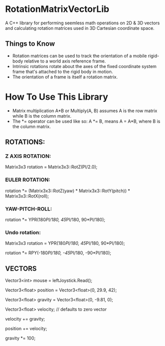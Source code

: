 # RotationMatrixVectorLib

A C++ library for performing seemless math operations on 2D & 3D vectors and calculating rotation matrices used in 3D Cartesian coordinate space.

## Things to Know
- Rotation matrices can be used to track the orientation of a mobile rigid-body relative to a world axis reference frame. 
- Intrinsic rotations rotate about the axes of the fixed coordinate system frame that's attached to the rigid body in motion. 
- The orientation of a frame is itself a rotation matrix.
# How To Use This Library
- Matrix multiplication A*B or Multiply(A, B) assumes A is the row matrix while B is the column matrix.
- The *= operator can be used like so: A *= B, means A = A\*B, where B is the column matrix.

## ROTATIONS:

### Z AXIS ROTATION: 
  Matrix3x3 rotation = Matrix3x3::RotZ(PI/2.0);
  
### EULER ROTATION:
  rotation \*= (Matrix3x3::RotZ(yaw) * Matrix3x3::RotY(pitch)) * Matrix3x3::RotX(roll);

### YAW-PITCH-ROLL:
  rotation \*= YPR(180*PI/180, 45*PI/180, 90*PI/180);

### Undo rotation:
  Matrix3x3 rotation = YPR(180*PI/180, 45*PI/180, 90*PI/180); 
  
  rotation \*= RPY(-180*PI/180, -45*PI/180, -90*PI/180);
  
## VECTORS
Vector3\<int\> mouse = leftJoystick.Read();

Vector3\<float\> position = Vector3\<float\>(0, 29.9, 42);

Vector3\<float\> gravity = Vector3\<float\>(0, -9.81, 0);

Vector3\<float\> velocity; // defaults to zero vector

velocity += gravity;

position += velocity;

gravity *= 100;
